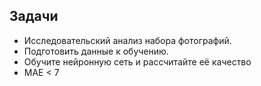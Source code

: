 ## Задачи

- Исследовательский анализ набора фотографий.
- Подготовить данные к обучению.
- Обучите нейронную сеть и рассчитайте её качество
- MAE < 7
